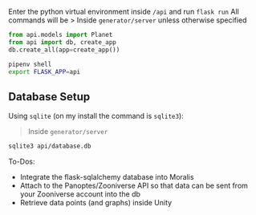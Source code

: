 Enter the python virtual environment inside `/api` and run `flask run`
All commands will be > Inside `generator/server` unless otherwise specified

```py
from api.models import Planet
from api import db, create_app
db.create_all(app=create_app())
```

```bash
pipenv shell
export FLASK_APP=api
```

## Database Setup
Using `sqlite` (on my install the command is `sqlite3`):
> Inside `generator/server`
```bash
sqlite3 api/database.db
```

To-Dos:
* Integrate the flask-sqlalchemy database into Moralis
* Attach to the Panoptes/Zooniverse API so that data can be sent from your Zooniverse account into the db
* Retrieve data points (and graphs) inside Unity